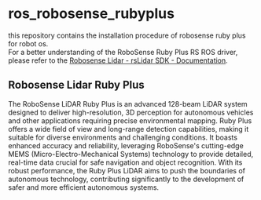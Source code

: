 # ros_robosense_rubyplus
this repository contains the installation procedure of robosense ruby plus for robot os. </br>
For a better understanding of the RoboSense Ruby Plus RS ROS driver, please refer to the [Robosense Lidar - rsLidar SDK - Documentation](https://github.com/RoboSense-LiDAR/rslidar_sdk).

## Robosense Lidar Ruby Plus
The RoboSense LiDAR Ruby Plus is an advanced 128-beam LiDAR system designed to deliver high-resolution, 3D perception for autonomous vehicles and other applications requiring precise environmental mapping. Ruby Plus offers a wide field of view and long-range detection capabilities, making it suitable for diverse environments and challenging conditions. It boasts enhanced accuracy and reliability, leveraging RoboSense's cutting-edge MEMS (Micro-Electro-Mechanical Systems) technology to provide detailed, real-time data crucial for safe navigation and object recognition. With its robust performance, the Ruby Plus LiDAR aims to push the boundaries of autonomous technology, contributing significantly to the development of safer and more efficient autonomous systems.

